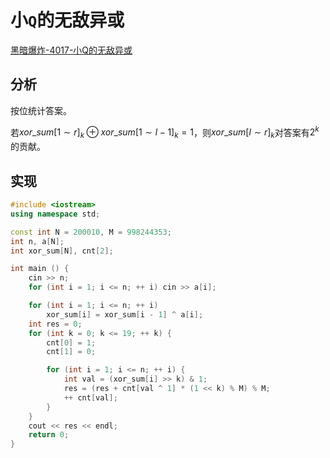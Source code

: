 # 小`Q`的无敌异或

[黑暗爆炸-4017-小Q的无敌异或](https://vjudge.net/problem/%E9%BB%91%E6%9A%97%E7%88%86%E7%82%B8-4017)

## 分析

按位统计答案。

若$xor\_sum[1 \sim r]_k \oplus xor\_sum[1 \sim l-1]_k = 1$，则$xor\_sum[l \sim r]_k$对答案有$2^k$的贡献。

## 实现

```cpp {16}
#include <iostream>
using namespace std;

const int N = 200010, M = 998244353;
int n, a[N];
int xor_sum[N], cnt[2];

int main () {
    cin >> n;
    for (int i = 1; i <= n; ++ i) cin >> a[i];

    for (int i = 1; i <= n; ++ i)
        xor_sum[i] = xor_sum[i - 1] ^ a[i];
    int res = 0;
    for (int k = 0; k <= 19; ++ k) {
        cnt[0] = 1;
        cnt[1] = 0;

        for (int i = 1; i <= n; ++ i) {
            int val = (xor_sum[i] >> k) & 1;
            res = (res + cnt[val ^ 1] * (1 << k) % M) % M;
            ++ cnt[val];
        }
    }
    cout << res << endl;
    return 0;
}
```

